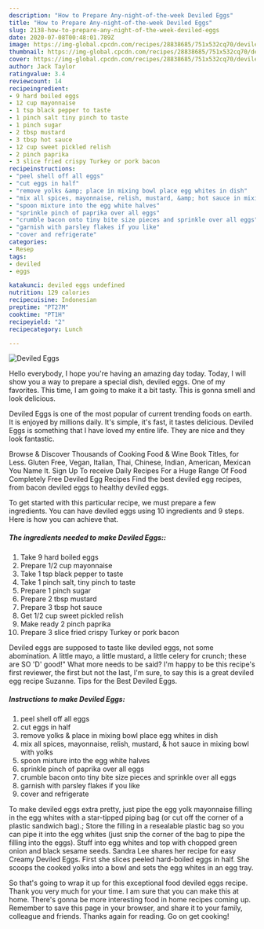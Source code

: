 ```yaml
---
description: "How to Prepare Any-night-of-the-week Deviled Eggs"
title: "How to Prepare Any-night-of-the-week Deviled Eggs"
slug: 2138-how-to-prepare-any-night-of-the-week-deviled-eggs
date: 2020-07-08T00:48:01.789Z
image: https://img-global.cpcdn.com/recipes/28838685/751x532cq70/deviled-eggs-recipe-main-photo.jpg
thumbnail: https://img-global.cpcdn.com/recipes/28838685/751x532cq70/deviled-eggs-recipe-main-photo.jpg
cover: https://img-global.cpcdn.com/recipes/28838685/751x532cq70/deviled-eggs-recipe-main-photo.jpg
author: Jack Taylor
ratingvalue: 3.4
reviewcount: 14
recipeingredient:
- 9 hard boiled eggs
- 12 cup mayonnaise
- 1 tsp black pepper to taste
- 1 pinch salt tiny pinch to taste
- 1 pinch sugar
- 2 tbsp mustard
- 3 tbsp hot sauce
- 12 cup sweet pickled relish
- 2 pinch paprika
- 3 slice fried crispy Turkey or pork bacon
recipeinstructions:
- "peel shell off all eggs"
- "cut eggs in half"
- "remove yolks &amp; place in mixing bowl place egg whites in dish"
- "mix all spices, mayonnaise, relish, mustard, &amp; hot sauce in mixing bowl with yolks"
- "spoon mixture into the egg white halves"
- "sprinkle pinch of paprika over all eggs"
- "crumble bacon onto tiny bite size pieces and sprinkle over all eggs"
- "garnish with parsley flakes if you like"
- "cover and refrigerate"
categories:
- Resep
tags:
- deviled
- eggs

katakunci: deviled eggs undefined
nutrition: 129 calories
recipecuisine: Indonesian
preptime: "PT27M"
cooktime: "PT1H"
recipeyield: "2"
recipecategory: Lunch

---
```



![Deviled Eggs](https://img-global.cpcdn.com/recipes/28838685/751x532cq70/deviled-eggs-recipe-main-photo.jpg)

Hello everybody, I hope you're having an amazing day today. Today, I will show you a way to prepare a special dish, deviled eggs. One of my favorites. This time, I am going to make it a bit tasty. This is gonna smell and look delicious.

Deviled Eggs is one of the most popular of current trending foods on earth. It is enjoyed by millions daily. It's simple, it's fast, it tastes delicious. Deviled Eggs is something that I have loved my entire life. They are nice and they look fantastic.

Browse &amp; Discover Thousands of Cooking Food &amp; Wine Book Titles, for Less. Gluten Free, Vegan, Italian, Thai, Chinese, Indian, American, Mexican You Name It. Sign Up To receive Daily Recipes For a Huge Range Of Food Completely Free Deviled Egg Recipes Find the best deviled egg recipes, from bacon deviled eggs to healthy deviled eggs.


To get started with this particular recipe, we must prepare a few ingredients. You can have deviled eggs using 10 ingredients and 9 steps. Here is how you can achieve that.

##### The ingredients needed to make Deviled Eggs::

1. Take 9 hard boiled eggs
1. Prepare 1/2 cup mayonnaise
1. Take 1 tsp black pepper to taste
1. Take 1 pinch salt, tiny pinch to taste
1. Prepare 1 pinch sugar
1. Prepare 2 tbsp mustard
1. Prepare 3 tbsp hot sauce
1. Get 1/2 cup sweet pickled relish
1. Make ready 2 pinch paprika
1. Prepare 3 slice fried crispy Turkey or pork bacon


Deviled eggs are supposed to taste like deviled eggs, not some abomination. A little mayo, a little mustard, a little celery for crunch; these are SO &#39;D&#39; good!&#34; What more needs to be said? I&#39;m happy to be this recipe&#39;s first reviewer, the first but not the last, I&#39;m sure, to say this is a great deviled egg recipe Suzanne. Tips for the Best Deviled Eggs. 

##### Instructions to make Deviled Eggs:

1. peel shell off all eggs
1. cut eggs in half
1. remove yolks &amp; place in mixing bowl place egg whites in dish
1. mix all spices, mayonnaise, relish, mustard, &amp; hot sauce in mixing bowl with yolks
1. spoon mixture into the egg white halves
1. sprinkle pinch of paprika over all eggs
1. crumble bacon onto tiny bite size pieces and sprinkle over all eggs
1. garnish with parsley flakes if you like
1. cover and refrigerate


To make deviled eggs extra pretty, just pipe the egg yolk mayonnaise filling in the egg whites with a star-tipped piping bag (or cut off the corner of a plastic sandwich bag).; Store the filling in a resealable plastic bag so you can pipe it into the egg whites (just snip the corner of the bag to pipe the filling into the eggs). Stuff into egg whites and top with chopped green onion and black sesame seeds. Sandra Lee shares her recipe for easy Creamy Deviled Eggs. First she slices peeled hard-boiled eggs in half. She scoops the cooked yolks into a bowl and sets the egg whites in an egg tray. 

So that's going to wrap it up for this exceptional food deviled eggs recipe. Thank you very much for your time. I am sure that you can make this at home. There's gonna be more interesting food in home recipes coming up. Remember to save this page in your browser, and share it to your family, colleague and friends. Thanks again for reading. Go on get cooking!
